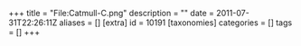 +++
title = "File:Catmull-C.png"
description = ""
date = 2011-07-31T22:26:11Z
aliases = []
[extra]
id = 10191
[taxonomies]
categories = []
tags = []
+++


